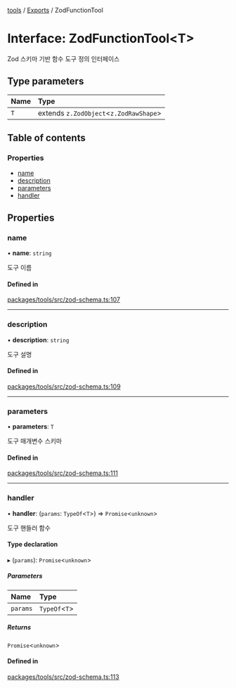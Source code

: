 <!-- 
 ⚠️  AUTO-GENERATED FILE - DO NOT EDIT MANUALLY
 This file is automatically generated by scripts/docs-generator.js
 To make changes, edit the source TypeScript files or update the generator script
-->

[tools](../../) / [Exports](../modules) / ZodFunctionTool

# Interface: ZodFunctionTool\<T\>

Zod 스키마 기반 함수 도구 정의 인터페이스

## Type parameters

| Name | Type |
| :------ | :------ |
| `T` | extends `z.ZodObject`\<`z.ZodRawShape`\> |

## Table of contents

### Properties

- [name](ZodFunctionTool#name)
- [description](ZodFunctionTool#description)
- [parameters](ZodFunctionTool#parameters)
- [handler](ZodFunctionTool#handler)

## Properties

### name

• **name**: `string`

도구 이름

#### Defined in

[packages/tools/src/zod-schema.ts:107](https://github.com/woojubb/robota/blob/a8442f1faf09c1f8c76f836001e62362defd1424/packages/tools/src/zod-schema.ts#L107)

___

### description

• **description**: `string`

도구 설명

#### Defined in

[packages/tools/src/zod-schema.ts:109](https://github.com/woojubb/robota/blob/a8442f1faf09c1f8c76f836001e62362defd1424/packages/tools/src/zod-schema.ts#L109)

___

### parameters

• **parameters**: `T`

도구 매개변수 스키마

#### Defined in

[packages/tools/src/zod-schema.ts:111](https://github.com/woojubb/robota/blob/a8442f1faf09c1f8c76f836001e62362defd1424/packages/tools/src/zod-schema.ts#L111)

___

### handler

• **handler**: (`params`: `TypeOf`\<`T`\>) => `Promise`\<`unknown`\>

도구 핸들러 함수

#### Type declaration

▸ (`params`): `Promise`\<`unknown`\>

##### Parameters

| Name | Type |
| :------ | :------ |
| `params` | `TypeOf`\<`T`\> |

##### Returns

`Promise`\<`unknown`\>

#### Defined in

[packages/tools/src/zod-schema.ts:113](https://github.com/woojubb/robota/blob/a8442f1faf09c1f8c76f836001e62362defd1424/packages/tools/src/zod-schema.ts#L113)
